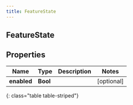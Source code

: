 ```yaml
---
title: FeatureState
---
```

## FeatureState

## Properties

|Name | Type | Description | Notes|
|------------ | ------------- | ------------- | -------------|
| **enabled** | **Bool** |  | [optional] |
{: class="table table-striped"}


